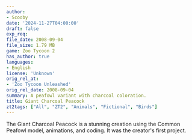 ```yaml
---
author:
- Scooby
date: '2024-11-27T04:00:00'
draft: false
exp_req:
file_date: 2008-09-04
file_size: 1.79 MB
game: Zoo Tycoon 2
has_author: true
languages:
- English
license: 'Unknown'
orig_rel_at:
- 'Zoo Tycoon Unleashed'
orig_rel_date: 2008-09-04
summary: A peafowl variant with charcoal coloration.
title: Giant Charcoal Peacock
zt2tags: ["All", "ZT2", "Animals", "Fictional", "Birds"]
---
```

The Giant Charcoal Peacock is a stunning creation using the Common Peafowl model, animations, and coding. It was the creator's first project.
